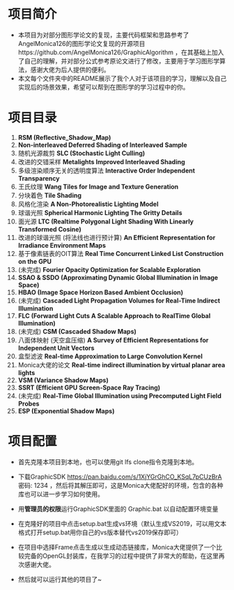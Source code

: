 # 项目简介
* 本项目为对部分图形学论文的复现，主要代码框架和思路参考了AngelMonica126的图形学论文复现的开源项目https://github.com/AngelMonica126/GraphicAlgorithm ，在其基础上加入了自己的理解，并对部分公式参考原论文进行了修改，主要用于学习图形学算法，感谢大佬为后人提供的便利。
* 本文每个文件夹中的README展示了我个人对于该项目的学习，理解以及自己实现后的场景效果，希望可以帮到在图形学的学习过程中的你。

# 项目目录
1. __RSM  (Reflective_Shadow_Map)__
2. __Non-interleaved Deferred Shading of Interleaved Sample__
3. 随机光源裁剪  __SLC  (Stochastic Light Culling)__
4. 改进的交错采样  __Metalights Improved Interleaved Shading__
5. 多级渲染顺序无关的透明度算法  __Interactive Order Independent Transparency__
6. 王氏纹理  __Wang Tiles for Image and Texture Generation__
7. 分块着色  __Tile Shading__
8. 风格化渲染  __A Non-Photorealistic Lighting Model__
9. 球谐光照  __Spherical Harmonic Lighting The Gritty Details__
10. 面光源  __LTC (Realtime Polygonal Light Shading With Linearly Transformed Cosine)__
11. 改进的球谐光照  (将法线也进行预计算)  __An Efficient Representation for Irradiance Environment Maps__
12. 基于像素链表的OIT算法  __Real Time Concurrent Linked List Construction on the GPU__
13. (未完成)  __Fourier Opacity Optimization for Scalable Exploration__
14. __SSAO & SSDO  (Approximating Dynamic Global Illumination in Image Space)__
15. __HBAO  (Image Space Horizon Based Ambient Occlusion)__
16. (未完成)  __Cascaded Light Propagation Volumes for Real-Time Indirect Illumination__
17. __FLC  (Forward Light Cuts A Scalable Approach to RealTime Global Illumination)__
18. (未完成)  __CSM (Cascaded Shadow Maps)__
19. 八面体映射  (天空盒压缩)  __A Survey of Efficient Representations  for Independent Unit Vectors__
20. 盒型滤波  __Real-time Approximation to Large Convolution Kernel__
21. Monica大佬的论文  __Real-time indirect illumination by virtual planar area lights__
22. __VSM  (Variance Shadow Maps)__
23. __SSRT  (Efficient GPU Screen-Space Ray Tracing)__
24. (未完成)  __Real-Time Global Illumination using Precomputed Light Field Probes__
25. __ESP  (Exponential Shadow Maps)__


# 项目配置

* 首先克隆本项目到本地，也可以使用git lfs clone指令克隆到本地。

* 下载GraphicSDK https://pan.baidu.com/s/1XjYGrGhCO_KSqL7pCUzBrA 密码: 1234 ，然后将其解压即可，这是Monica大佬配好的环境，包含的各种库也可以进一步学习如何使用。

* 用**管理员的权限**运行GraphicSDK里面的 Graphic.bat 以自动配置环境变量

* 在克隆好的项目中点击setup.bat生成vs环境（默认生成VS2019，可以用文本格式打开setup.bat用你自己的vs版本替代vs2019保存即可）

* 在项目中选择Frame点击生成以生成动态链接库，Monica大佬提供了一个比较完备的OpenGL封装库，在我学习的过程中提供了非常大的帮助，在这里再次感谢大佬。

* 然后就可以运行其他的项目了~